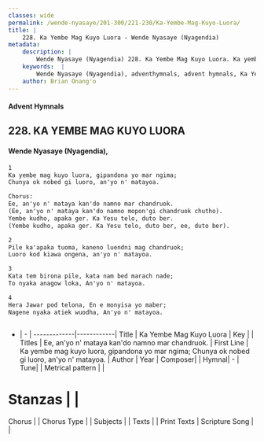```yaml
---
classes: wide
permalink: /wende-nyasaye/201-300/221-230/Ka-Yembe-Mag-Kuyo-Luora/
title: |
    228. Ka Yembe Mag Kuyo Luora - Wende Nyasaye (Nyagendia)
metadata:
    description: |
        Wende Nyasaye (Nyagendia) 228. Ka Yembe Mag Kuyo Luora. Ka yembe mag kuyo luora, gipandona yo mar ngima; Chunya ok nobed gi luoro, an'yo n' matayoa.  Chorus: Ee, an'yo n' mataya kan'do namno mar chandruok. (Ee, an'yo n' mataya kan'do namno mopon'gi chandruok chutho). Yembe kudho, apaka ger. Ka Yesu telo, duto ber. (Yembe kudho, apaka ger. Ka Yesu telo, duto ber, ee, duto ber).  
    keywords:  |
        Wende Nyasaye (Nyagendia), adventhymnals, advent hymnals, Ka Yembe Mag Kuyo Luora, Ka yembe mag kuyo luora, gipandona yo mar ngima; Chunya ok nobed gi luoro, an'yo n' matayoa.. Ee, an'yo n' mataya kan'do namno mar chandruok.
    author: Brian Onang'o
---
```


#### Advent Hymnals
## 228. KA YEMBE MAG KUYO LUORA
####  Wende Nyasaye (Nyagendia),

```txt
1
Ka yembe mag kuyo luora, gipandona yo mar ngima;
Chunya ok nobed gi luoro, an'yo n' matayoa.

Chorus:
Ee, an'yo n' mataya kan'do namno mar chandruok.
(Ee, an'yo n' mataya kan'do namno mopon'gi chandruok chutho).
Yembe kudho, apaka ger. Ka Yesu telo, duto ber.
(Yembe kudho, apaka ger. Ka Yesu telo, duto ber, ee, duto ber).

2
Pile ka'apaka tuoma, kaneno luendni mag chandruok;
Luoro kod kiawa ongena, an'yo n' matayoa.

3
Kata tem birona pile, kata nam bed marach nade;
To nyaka anagow loka, An'yo n' matayoa.

4
Hera Jawar pod telona, En e monyisa yo maber;
Nagene nyaka atiek wuodha, An'yo n' matayoa.



```

- |   -  |
-------------|------------|
Title | Ka Yembe Mag Kuyo Luora |
Key |  |
Titles | Ee, an'yo n' mataya kan'do namno mar chandruok. |
First Line | Ka yembe mag kuyo luora, gipandona yo mar ngima; Chunya ok nobed gi luoro, an'yo n' matayoa. |
Author | 
Year | 
Composer| |
Hymnal|  - |
Tune|  |
Metrical pattern | |
# Stanzas |  |
Chorus |  |
Chorus Type |  |
Subjects | |
Texts |  |
Print Texts | 
Scripture Song |  |
    
